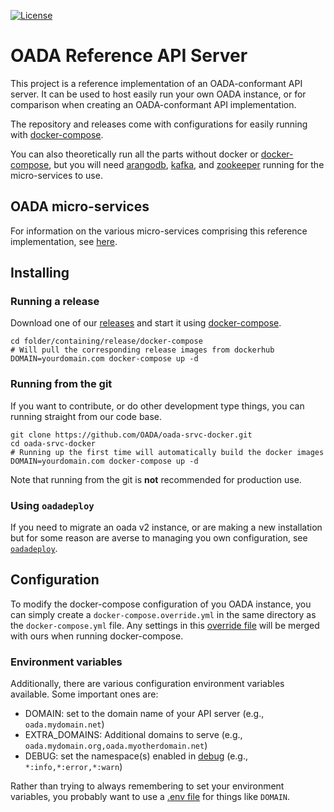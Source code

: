 [![License](https://img.shields.io/github/license/OADA/oada-srvc-docker)](LICENSE)

# OADA Reference API Server

This project is a reference implementation of an OADA-conformant API server.
It can be used to host easily run your own OADA instance,
or for comparison when creating an OADA-conformant API implementation.

The repository and releases come with configurations for easily running
with [docker-compose].

You can also theoretically run all the parts without docker or [docker-compose],
but you will need [arangodb], [kafka], and [zookeeper] running
for the micro-services to use.

## OADA micro-services

For information on
the various micro-services comprising this reference implementation,
see [here](oada/).

## Installing

### Running a release

Download one of our [releases] and start it using [docker-compose].

```shell
cd folder/containing/release/docker-compose
# Will pull the corresponding release images from dockerhub
DOMAIN=yourdomain.com docker-compose up -d
```

### Running from the git

If you want to contribute, or do other development type things,
you can running straight from our code base.

```shell
git clone https://github.com/OADA/oada-srvc-docker.git
cd oada-srvc-docker
# Running up the first time will automatically build the docker images
DOMAIN=yourdomain.com docker-compose up -d
```

Note that running from the git is __not__ recommended for production use.

### Using `oadadeploy`

If you need to migrate an oada v2 instance,
or are making a new installation but for some reason
are averse to managing you own configuration,
see [`oadadeploy`].

## Configuration

To modify the docker-compose configuration of you OADA instance,
you can simply create a `docker-compose.override.yml`
in the same directory as the `docker-compose.yml` file.
Any settings in this [override file] will be merged with ours
when running docker-compose.

### Environment variables
Additionally, there are various configuration environment variables available.
Some important ones are:

- DOMAIN: set to the domain name of your API server
  (e.g., `oada.mydomain.net`)
- EXTRA_DOMAINS: Additional domains to serve
  (e.g., `oada.mydomain.org,oada.myotherdomain.net`)
- DEBUG: set the namespace(s) enabled in [debug]
  (e.g., `*:info,*:error,*:warn`)
  
Rather than trying to always remembering to set your environment variables,
you probably want to use a [.env file] for things like `DOMAIN`.

[releases]: https://github.com/OADA/oada-srvc-docker/releases

[docker-compose]: https://docs.docker.com/compose/
[.env file]: https://docs.docker.com/compose/environment-variables/#substitute-environment-variables-in-compose-files
[arangodb]: https://www.arangodb.com
[kafka]: https://kafka.apache.org
[zookeeper]: https://zookeeper.apache.org
[override file]: https://docs.docker.com/compose/extends/#understanding-multiple-compose-files
[debug]: https://www.npmjs.com/package/debug#usage
[`oadadeploy`]: https://github.com/OADA/oadadeploy
